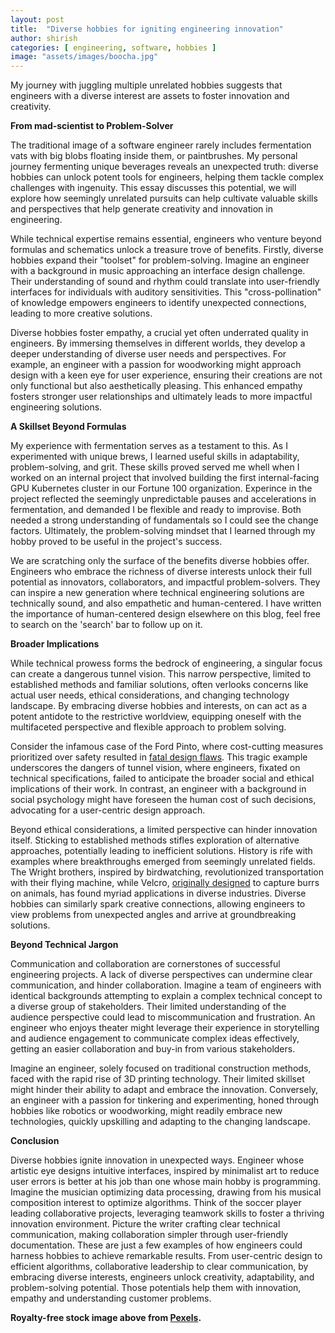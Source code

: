 ```yaml
---
layout: post
title:  "Diverse hobbies for igniting engineering innovation"
author: shirish
categories: [ engineering, software, hobbies ]
image: "assets/images/boocha.jpg"
---
```


My journey with juggling multiple unrelated hobbies suggests that engineers with a diverse interest are assets to foster innovation and creativity.

**From mad-scientist to Problem-Solver**

The traditional image of a software engineer rarely includes fermentation vats with big blobs floating inside them, or paintbrushes. My personal journey fermenting unique beverages reveals an unexpected truth: diverse hobbies can unlock potent tools for engineers, helping them tackle complex challenges with ingenuity. This essay discusses this potential, we will explore how seemingly unrelated pursuits can help cultivate valuable skills and perspectives that help generate creativity and innovation in engineering.

While technical expertise remains essential, engineers who venture beyond formulas and schematics unlock a treasure trove of benefits. Firstly, diverse hobbies expand their "toolset" for problem-solving. Imagine an engineer with a background in music approaching an interface design challenge. Their understanding of sound and rhythm could translate into user-friendly interfaces for individuals with auditory sensitivities. This "cross-pollination" of knowledge empowers engineers to identify unexpected connections, leading to more creative solutions.

Diverse hobbies foster empathy, a crucial yet often underrated quality in engineers. By immersing themselves in different worlds, they develop a deeper understanding of diverse user needs and perspectives. For example, an engineer with a passion for woodworking might approach design with a keen eye for user experience, ensuring their creations are not only functional but also aesthetically pleasing. This enhanced empathy fosters stronger user relationships and ultimately leads to more impactful engineering solutions.

**A Skillset Beyond Formulas**

My experience with fermentation serves as a testament to this. As I experimented with unique brews, I learned useful skills in adaptability, problem-solving, and grit. These skills proved served me whell when I worked on an internal project that involved building the first internal-facing GPU Kubernetes cluster in our Fortune 100 organization. Experince in the project reflected the seemingly unpredictable pauses and accelerations in fermentation, and demanded I be flexible and ready to improvise. Both needed a strong understanding of fundamentals so I could see the change factors. Ultimately, the problem-solving mindset that I learned through my hobby proved to be useful in the project's success.

We are scratching only the surface of the benefits diverse hobbies offer. Engineers who embrace the richness of diverse interests unlock their full potential as innovators, collaborators, and impactful problem-solvers. They can inspire a new generation where technical engineering solutions are technically sound, and also empathetic and human-centered. I have written the importance of human-centered design elsewhere on this blog, feel free to search on the 'search' bar to follow up on it.

**Broader Implications**

While technical prowess forms the bedrock of engineering, a singular focus can create a dangerous tunnel vision. This narrow perspective, limited to established methods and familiar solutions, often verlooks concerns like actual user needs, ethical considerations, and changing technology landscape. By embracing diverse hobbies and interests, on can act as a potent antidote to the restrictive worldview, equipping oneself with the multifaceted perspective and flexible approach to problem solving.

Consider the infamous case of the Ford Pinto, where cost-cutting measures prioritized over safety resulted in [fatal design flaws](https://www.popularmechanics.com/cars/a6700/top-automotive-engineering-failures-ford-pinto-fuel-tanks/). This tragic example underscores the dangers of tunnel vision, where engineers, fixated on technical specifications, failed to anticipate the broader social and ethical implications of their work. In contrast, an engineer with a background in social psychology might have foreseen the human cost of such decisions, advocating for a user-centric design approach.

Beyond ethical considerations, a limited perspective can hinder innovation itself. Sticking to established methods stifles exploration of alternative approaches, potentially leading to inefficient solutions. History is rife with examples where breakthroughs emerged from seemingly unrelated fields. The Wright brothers, inspired by birdwatching, revolutionized transportation with their flying machine, while Velcro, [originally designed](https://www.loc.gov/everyday-mysteries/technology/item/who-came-up-with-the-idea-for-velcro/) to capture burrs on animals, has found myriad applications in diverse industries. Diverse hobbies can similarly spark creative connections, allowing engineers to view problems from unexpected angles and arrive at groundbreaking solutions.

**Beyond Technical Jargon**

Communication and collaboration are cornerstones of successful engineering projects. A lack of diverse perspectives can undermine clear communication, and hinder collaboration. Imagine a team of engineers with identical backgrounds attempting to explain a complex technical concept to a diverse group of stakeholders. Their limited understanding of the audience perspective could lead to miscommunication and frustration. An engineer who enjoys theater might leverage their experience in storytelling and audience engagement to communicate complex ideas effectively, getting an easier collaboration and buy-in from various stakeholders.

Imagine an engineer, solely focused on traditional construction methods, faced with the rapid rise of 3D printing technology. Their limited skillset might hinder their ability to adapt and embrace the innovation. Conversely, an engineer with a passion for tinkering and experimenting, honed through hobbies like robotics or woodworking, might readily embrace new technologies, quickly upskilling and adapting to the changing landscape.

**Conclusion**

Diverse hobbies ignite innovation in unexpected ways. Engineer whose artistic eye designs intuitive interfaces, inspired by minimalist art to reduce user errors is better at his job than one whose main hobby is programming. Imagine the musician optimizing data processing, drawing from his musical composition interest to optimize algorithms. Think of the soccer player leading collaborative projects, leveraging teamwork skills to foster a thriving innovation environment. Picture the writer crafting clear technical communication, making collaboration simpler through user-friendly documentation. These are just a few examples of how engineers could harness hobbies to achieve remarkable results. From user-centric design to efficient algorithms, collaborative leadership to clear communication, by embracing diverse interests, engineers unlock creativity, adaptability, and problem-solving potential. Those potentials help them with innovation, empathy and understanding customer problems.

__Royalty-free stock image above from [Pexels](https://www.pexels.com/).__